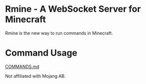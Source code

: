 # Rmine - A WebSocket Server for Minecraft
Rmine is the new way to run commands in Minecraft.

# Command Usage
[COMMANDS.md](COMMANDS.md)

Not affiliated with Mojang AB.
